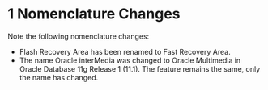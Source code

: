 # 1 Nomenclature Changes

Note the following nomenclature changes:

- Flash Recovery Area has been renamed to Fast Recovery Area.
- The name Oracle interMedia was changed to Oracle Multimedia in Oracle Database 11g Release 1 (11.1). The feature remains the same, only the name has changed.
